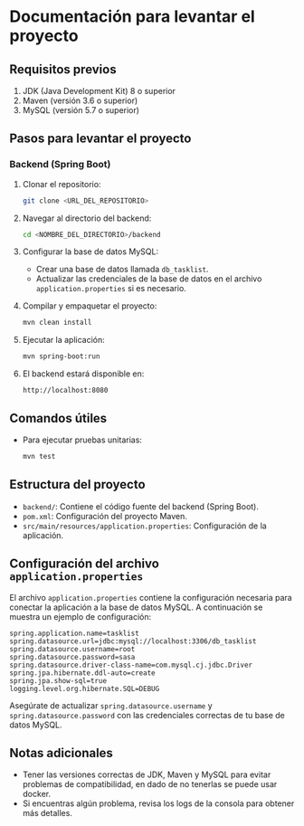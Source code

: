 # Documentación para levantar el proyecto

## Requisitos previos

1. JDK (Java Development Kit) 8 o superior
2. Maven (versión 3.6 o superior)
3. MySQL (versión 5.7 o superior)

## Pasos para levantar el proyecto

### Backend (Spring Boot)

1. Clonar el repositorio:
    ```bash
    git clone <URL_DEL_REPOSITORIO>
    ```

2. Navegar al directorio del backend:
    ```bash
    cd <NOMBRE_DEL_DIRECTORIO>/backend
    ```

3. Configurar la base de datos MySQL:
    - Crear una base de datos llamada `db_tasklist`.
    - Actualizar las credenciales de la base de datos en el archivo `application.properties` si es necesario.

4. Compilar y empaquetar el proyecto:
    ```bash
    mvn clean install
    ```

5. Ejecutar la aplicación:
    ```bash
    mvn spring-boot:run
    ```

6. El backend estará disponible en:
    ```
    http://localhost:8080
    ```

## Comandos útiles

- Para ejecutar pruebas unitarias:
    ```bash
    mvn test
    ```

## Estructura del proyecto

- `backend/`: Contiene el código fuente del backend (Spring Boot).
- `pom.xml`: Configuración del proyecto Maven.
- `src/main/resources/application.properties`: Configuración de la aplicación.

## Configuración del archivo `application.properties`

El archivo `application.properties` contiene la configuración necesaria para conectar la aplicación a la base de datos MySQL. A continuación se muestra un ejemplo de configuración:

```properties
spring.application.name=tasklist
spring.datasource.url=jdbc:mysql://localhost:3306/db_tasklist
spring.datasource.username=root
spring.datasource.password=sasa
spring.datasource.driver-class-name=com.mysql.cj.jdbc.Driver
spring.jpa.hibernate.ddl-auto=create
spring.jpa.show-sql=true
logging.level.org.hibernate.SQL=DEBUG
```

Asegúrate de actualizar `spring.datasource.username` y `spring.datasource.password` con las credenciales correctas de tu base de datos MySQL.

## Notas adicionales

- Tener las versiones correctas de JDK, Maven y MySQL para evitar problemas de compatibilidad, en dado de no tenerlas se puede usar docker.
- Si encuentras algún problema, revisa los logs de la consola para obtener más detalles.
